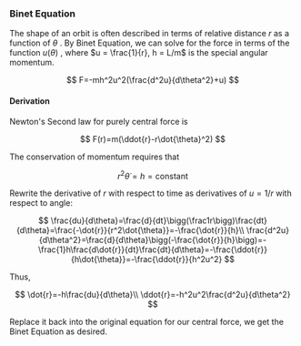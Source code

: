 ### Binet Equation

The shape of an orbit is often described in terms of relative distance $r$ as a function of $\theta$ . By Binet Equation, we can solve for the force in terms of the function $u(\theta)$ , where $u = \frac{1}{r}, h = L/m$ is the special angular momentum.



$$
F=-mh^2u^2(\frac{d^2u}{d\theta^2}+u)
$$



#### Derivation

Newton's Second law for purely central force is



$$
F(r)=m(\ddot{r}-r\dot{\theta}^2)
$$


The conservation of momentum requires that



$$
r^2\dot{\theta}=h=\text{constant}
$$


Rewrite the derivative of $r$ with respect to time as derivatives of $u=1/r$ with respect to angle:



$$
\frac{du}{d\theta}=\frac{d}{dt}\bigg(\frac1r\bigg)\frac{dt}{d\theta}=\frac{-\dot{r}}{r^2\dot{\theta}}=-\frac{\dot{r}}{h}\\
\frac{d^2u}{d\theta^2}=\frac{d}{d\theta}\bigg(-\frac{\dot{r}}{h}\bigg)=-\frac{1}h\frac{d\dot{r}}{dt}\frac{dt}{d\theta}=-\frac{\ddot{r}}{h\dot{\theta}}=-\frac{\ddot{r}}{h^2u^2}
$$


Thus,



$$
\dot{r}=-h\frac{du}{d\theta}\\
\ddot{r}=-h^2u^2\frac{d^2u}{d\theta^2}
$$


Replace it back into the original equation for our central force, we get the Binet Equation as desired.